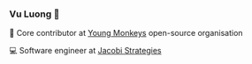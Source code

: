 ### Vu Luong 👋
:rocket: Core contributor at [Young Monkeys](https://github.com/youngmonkeys) open-source organisation

:computer: Software engineer at [Jacobi Strategies](jacobistrategies.com)
<!--
**vu-luong/vu-luong** is a ✨ _special_ ✨ repository because its `README.md` (this file) appears on your GitHub profile.

Here are some ideas to get you started:

- 🔭 I’m currently working on ...
- 🌱 I’m currently learning ...
- 👯 I’m looking to collaborate on ...
- 🤔 I’m looking for help with ...
- 💬 Ask me about ...
- 📫 How to reach me: ...
- 😄 Pronouns: ...
- ⚡ Fun fact: ...
-->

<!-- [![Vu-Luong's GitHub stats](https://github-readme-stats.vercel.app/api?username=vu-luong)](https://github.com/vu-luong/github-readme-stats) -->
